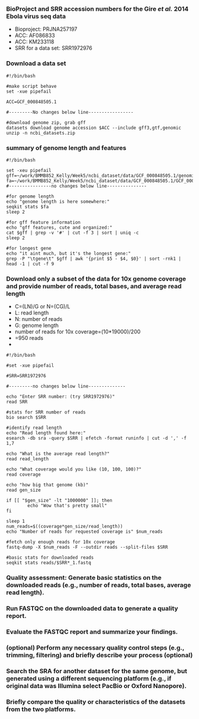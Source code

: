 ### BioProject and SRR accession numbers for the Gire _et al._ 2014 Ebola virus seq data
- Bioproject: PRJNA257197
- ACC: AF086833
- ACC: KM233118
- SRR for a data set: SRR1972976

### Download a data set

```
#!/bin/bash

#make script behave
set -xue pipefail

ACC=GCF_000848505.1

#---------No changes below line-----------------

#download genome zip, grab gff
datasets download genome accession $ACC --include gff3,gtf,genomic
unzip -n ncbi_datasets.zip

```
### summary of genome length and features

```
#!/bin/bash

set -xeu pipefail
gff=~/work/BMMB852_Kelly/Week5/ncbi_dataset/data/GCF_000848505.1/genomic.gff
fa=~/work/BMMB852_Kelly/Week5/ncbi_dataset/data/GCF_000848505.1/GCF_000848505.1_ViralProj14703_genomic.fna
#----------------no changes below line---------------

#for genome length
echo "genome length is here somewhere:"
seqkit stats $fa
sleep 2

#for gff feature information
echo "gff features, cute and organized:"
cat $gff | grep -v '#' | cut -f 3 | sort | uniq -c
sleep 2

#for longest gene
echo "it aint much, but it's the longest gene:"
grep -P "\tgene\t" $gff | awk '{print $5 - $4, $0}' | sort -rnk1 | head -1 | cut -f 9

```

### Download only a subset of the data for 10x genome coverage and provide number of reads, total bases, and average read length
- C=(LN)/G or N=(CG)/L
- L: read length
- N: number of reads
- G: genome length
- number of reads for 10x coverage=(10*19000)/200
- =950 reads
- 
```
#!/bin/bash

#set -xue pipefail

#SRR=SRR1972976

#---------no changes below line--------------

echo "Enter SRR number: (try SRR1972976)"
read SRR

#stats for SRR number of reads
bio search $SRR

#identify read length
echo "Read length found here:"
esearch -db sra -query $SRR | efetch -format runinfo | cut -d ',' -f 1,7

echo "What is the average read length?"
read read_length

echo "What coverage would you like (10, 100, 100)?"
read coverage

echo "how big that genome (kb)"
read gen_size

if [[ "$gen_size" -lt "1000000" ]]; then
        echo "Wow that's pretty small"
fi

sleep 1
num_reads=$((coverage*gen_size/read_length))
echo "Number of reads for requested coverage is" $num_reads

#fetch only enough reads for 10x coverage
fastq-dump -X $num_reads -F --outdir reads --split-files $SRR

#basic stats for downloaded reads
seqkit stats reads/$SRR*_1.fastq

```

### Quality assessment: Generate basic statistics on the downloaded reads (e.g., number of reads, total bases, average read length).

### Run FASTQC on the downloaded data to generate a quality report.
### Evaluate the FASTQC report and summarize your findings.
### (optional) Perform any necessary quality control steps (e.g., trimming, filtering) and briefly describe your process (optional)
### Search the SRA for another dataset for the same genome, but generated using a different sequencing platform (e.g., if original data was Illumina select PacBio or Oxford Nanopore).
### Briefly compare the quality or characteristics of the datasets from the two platforms.
